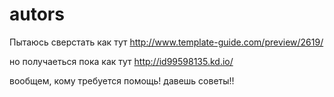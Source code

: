 autors
======
Пытаюсь сверстать как тут http://www.template-guide.com/preview/2619/

но получаеться пока как тут http://id99598135.kd.io/

вообщем, кому требуется помощь! давешь советы!!
